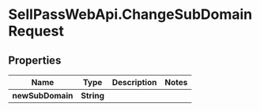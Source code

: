 # SellPassWebApi.ChangeSubDomainRequest

## Properties

Name | Type | Description | Notes
------------ | ------------- | ------------- | -------------
**newSubDomain** | **String** |  | 


